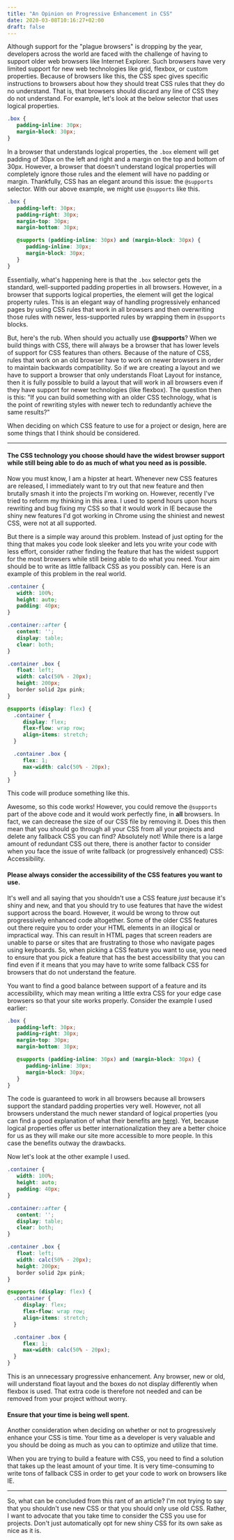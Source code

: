 ```yaml
---
title: "An Opinion on Progressive Enhancement in CSS"
date: 2020-03-08T10:16:27+02:00
draft: false
---
```


Although support for the "plague browsers" is dropping by the year, developers across the world are faced with the challenge of having to support older web browsers like Internet Explorer. Such browsers have very limited support for new web technologies like grid, flexbox, or custom properties. Because of browsers like this, the CSS spec gives specific instructions to browsers about how they should treat CSS rules that they do no understand. That is, that browsers should discard any line of CSS they do not understand. For example, let's look at the below selector that uses logical properties.

```scss
.box {
   padding-inline: 30px;
   margin-block: 30px;
}
```

In a browser that understands logical properties, the `.box` element will get padding of 30px on the left and right and a margin on the top and bottom of 30px. However, a browser that doesn't understand logical properties will completely ignore those rules and the element will have no padding or margin. Thankfully, CSS has an elegant around this issue: the `@supports` selector. With our above example, we might use `@supports` like this.

```scss
.box {
   padding-left: 30px;
   padding-right: 30px;
   margin-top: 30px;
   margin-bottom: 30px;

   @supports (padding-inline: 30px) and (margin-block: 30px) {
      padding-inline: 30px;
      margin-block: 30px;
   }
}
```

Essentially, what's happening here is that the `.box` selector gets the standard, well-supported padding properties in all browsers. However, in a browser that supports logical properties, the element will get the logical property rules. This is an elegant way of handling progressively enhanced pages by using CSS rules that work in all browsers and then overwriting those rules with newer, less-supported rules by wrapping them in `@supports` blocks.

But, here's the rub. When should you actually use **@supports**? When we build things with CSS, there will always be a browser that has lower levels of support for CSS features than others. Because of the nature of CSS, rules that work on an old browser have to work on newer browsers in order to maintain backwards compatibility. So if we are creating a layout and we have to support a browser that only understands Float Layout for instance, then it is fully possible to build a layout that will work in all browsers even if they have support for newer technologies (like flexbox). The question then is this: "If you can build something with an older CSS technology, what is the point of rewriting styles with newer tech to redundantly achieve the same results?" 

When deciding on which CSS feature to use for a project or design, here are some things that I think should be considered.

---

#### The CSS technology you choose should have the widest browser support while still being able to do as much of what you need as is possible.

Now you must know, I am a hipster at heart. Whenever new CSS features are released, I immediately want to try out that new feature and then brutally smash it into the projects I'm working on. However, recently I've tried to reform my thinking in this area. I used to spend hours upon hours rewriting and bug fixing my CSS so that it would work in IE because the shiny new features I'd got working in Chrome using the shiniest and newest CSS, were not at all supported. 

But there is a simple way around this problem. Instead of just opting for the thing that makes you code look sleeker and lets you write your code with less effort, consider rather finding the feature that has the widest support for the most browsers while still being able to do what you need. Your aim should be to write as little fallback CSS as you possibly can. Here is an example of this problem in the real world.

```scss
.container {
   width: 100%;
   height: auto;
   padding: 40px;
}

.container::after {
   content: '';
   display: table;
   clear: both;
}

.container .box {
   float: left;
   width: calc(50% - 20px);
   height: 200px;
   border solid 2px pink;
}

@supports (display: flex) {
  .container {
     display: flex;
     flex-flow: wrap row;
     align-items: stretch;
  }

  .container .box {
     flex: 1;
     max-width: calc(50% - 20px);
  }
}
```

This code will produce something like this.

<!-- {% codepen https://codepen.io/joshuapaulbritz/pen/gObQmBj %} -->

Awesome, so this code works! However, you could remove the `@supports` part of the above code and it would work perfectly fine, in **all** browsers. In fact, we can decrease the size of our CSS file by removing it. Does this then mean that you should go through all your CSS from all your projects and delete any fallback CSS you can find? Absolutely not! While there is a large amount of redundant CSS out there, there is another factor to consider when you face the issue of write fallback (or progressively enhanced) CSS: Accessibility.

#### Please always consider the accessibility of the CSS features you want to use.

It's well and all saying that you shouldn't use a CSS feature _just_ because it's shiny and new, and that you should try to use features that have the widest support across the board. However, it would be wrong to throw out progressively enhanced code altogether. Some of the older CSS features out there require you to order your HTML elements in an illogical or impractical way. This can result in HTML pages that screen readers are unable to parse or sites that are frustrating to those who navigate pages using keyboards. So, when picking a CSS feature you want to use, you need to ensure that you pick a feature that has the best accessibility that you can find even if it means that you may have to write some fallback CSS for browsers that do not understand the feature.

You want to find a good balance between support of a feature and its accessibility, which may mean writing a little extra CSS for your edge case browsers so that your site works properly. Consider the example I used earlier:

```scss
.box {
   padding-left: 30px;
   padding-right: 30px;
   margin-top: 30px;
   margin-bottom: 30px;

   @supports (padding-inline: 30px) and (margin-block: 30px) {
      padding-inline: 30px;
      margin-block: 30px;
   }
}
```

The code is guaranteed to work in all browsers because all browsers support the standard padding properties very well. However, not all browsers understand the much newer standard of logical properties (you can find a good explanation of what their benefits are [here](https://www.smashingmagazine.com/2018/03/understanding-logical-properties-values/)). Yet, because logical properties offer us better internationalization they are a better choice for us as they will make our site more accessible to more people. In this case the benefits outway the drawbacks.

Now let's look at the other example I used.

```scss
.container {
   width: 100%;
   height: auto;
   padding: 40px;
}

.container::after {
   content: '';
   display: table;
   clear: both;
}

.container .box {
   float: left;
   width: calc(50% - 20px);
   height: 200px;
   border solid 2px pink;
}

@supports (display: flex) {
  .container {
     display: flex;
     flex-flow: wrap row;
     align-items: stretch;
  }

  .container .box {
     flex: 1;
     max-width: calc(50% - 20px);
  }
}
```

This is an unnecessary progressive enhancement. Any browser, new or old, will understand float layout and the boxes do not display differently when flexbox is used. That extra code is therefore not needed and can be removed from your project without worry.

#### Ensure that your time is being well spent.

Another consideration when deciding on whether or not to progressively enhance your CSS is time. Your time as a developer is very valuable and you should be doing as much as you can to optimize and utilize that time.

When you are trying to build a feature with CSS, you need to find a solution that takes up the least amount of your time. It is very time-consuming to write tons of fallback CSS in order to get your code to work on browsers like IE.

---

So, what can be concluded from this rant of an article? I'm not trying to say that you shouldn't use new CSS or that you should only use old CSS. Rather, I want to advocate that you take time to consider the CSS you use for projects. Don't just automatically opt for new shiny CSS for its own sake as nice as it is. 